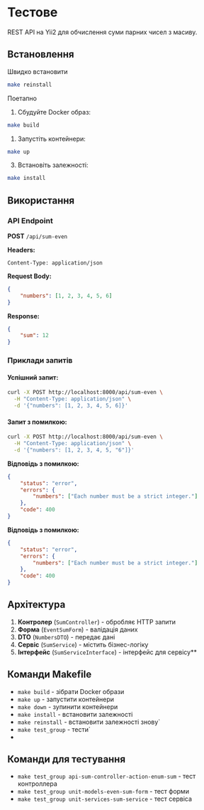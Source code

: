 # Тестове

REST API на Yii2 для обчислення суми парних чисел з масиву.

## Встановлення

Швидко встановити
```bash
make reinstall
```
Поетапно
1. Cбудуйте Docker образ:
```bash
make build
```

1. Запустіть контейнери:
```bash
make up
```

3. Встановіть залежності:
```bash
make install
```

## Використання

### API Endpoint

**POST** `/api/sum-even`

**Headers:**
```
Content-Type: application/json
```

**Request Body:**
```json
{
    "numbers": [1, 2, 3, 4, 5, 6]
}
```

**Response:**
```json
{
    "sum": 12
}
```

### Приклади запитів

#### Успішний запит:
```bash
curl -X POST http://localhost:8000/api/sum-even \
  -H "Content-Type: application/json" \
  -d '{"numbers": [1, 2, 3, 4, 5, 6]}'
```

#### Запит з помилкою:
```bash
curl -X POST http://localhost:8000/api/sum-even \
  -H "Content-Type: application/json" \
  -d '{"numbers": [1, 2, 3, 4, 5, "6"]}'
```

**Відповідь з помилкою:**
```json
{
    "status": "error",
    "errors": {
        "numbers": ["Each number must be a strict integer."]
    },
    "code": 400
}
```

**Відповідь з помилкою:**
```json
{
    "status": "error",
    "errors": {
        "numbers": ["Each number must be a strict integer."]
    },
    "code": 400
}
```

## Архітектура
1. **Контролер** (`SumController`) - обробляє HTTP запити
2. **Форма** (`EventSumForm`) - валідація даних
3. **DTO** (`NumbersDTO`) - передає дані
4. **Сервіс** (`SumService`) - містить бізнес-логіку
4. **Інтерфейс** (`SumServiceInterface`) - інтерфейс для сервісу** 

## Команди Makefile
- `make build` - зібрати Docker образи
- `make up` - запустити контейнери
- `make down` - зупинити контейнери
- `make install` - встановити залежності
- `make reinstall` - встановити залежності знову`
- `make test_group` - тести`
- 
## Команди для тестування
- `make test_group api-sum-controller-action-enum-sum` - тест контроллера
- `make test_group unit-models-even-sum-form` - тест форми
- `make test_group unit-services-sum-service` - тест сервіса

